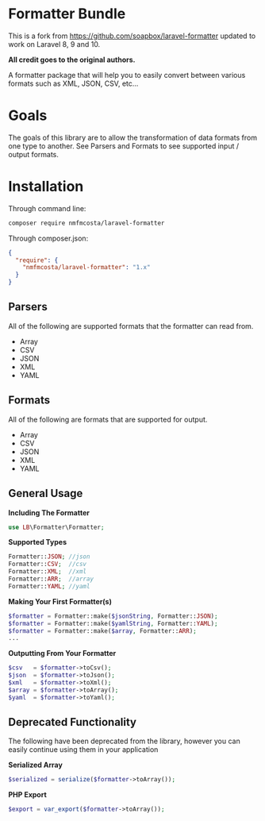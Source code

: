 Formatter Bundle
================

This is a fork from https://github.com/soapbox/laravel-formatter updated to work on Laravel 8, 9 and 10. 

**All credit goes to the original authors.**

A formatter package that will help you to easily convert between various formats such as XML, JSON, CSV, etc...

# Goals
The goals of this library are to allow the transformation of data formats from one type to another.
See Parsers and Formats to see supported input / output formats.

# Installation

Through command line:

```bash
composer require nmfmcosta/laravel-formatter
```

Through composer.json:

```json
{
  "require": {
    "nmfmcosta/laravel-formatter": "1.x"
  }
}

```

## Parsers
All of the following are supported formats that the formatter can read from.
* Array
* CSV
* JSON
* XML
* YAML

## Formats
All of the following are formats that are supported for output.
* Array
* CSV
* JSON
* XML
* YAML

## General Usage

__Including The Formatter__

```php
use LB\Formatter\Formatter;
```

__Supported Types__

```php
Formatter::JSON; //json
Formatter::CSV;  //csv
Formatter::XML;  //xml
Formatter::ARR;  //array
Formatter::YAML; //yaml
```

__Making Your First Formatter(s)__

```php
$formatter = Formatter::make($jsonString, Formatter::JSON);
$formatter = Formatter::make($yamlString, Formatter::YAML);
$formatter = Formatter::make($array, Formatter::ARR);
...
```

__Outputting From Your Formatter__

```php
$csv   = $formatter->toCsv();
$json  = $formatter->toJson();
$xml   = $formatter->toXml();
$array = $formatter->toArray();
$yaml  = $formatter->toYaml();
```

## Deprecated Functionality
The following have been deprecated from the library, however you can easily continue using them in your application

__Serialized Array__

```php
$serialized = serialize($formatter->toArray());
```

__PHP Export__

```php
$export = var_export($formatter->toArray());
```
